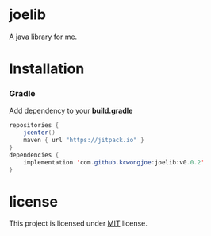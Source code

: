 # joelib

A java library for me.

# Installation

### Gradle

Add dependency to your **build.gradle**

```java
repositories {
    jcenter()
    maven { url "https://jitpack.io" }
}
dependencies {
    implementation 'com.github.kcwongjoe:joelib:v0.0.2'
}
```

# license
This project is licensed under [MIT](LICENSE) license.
